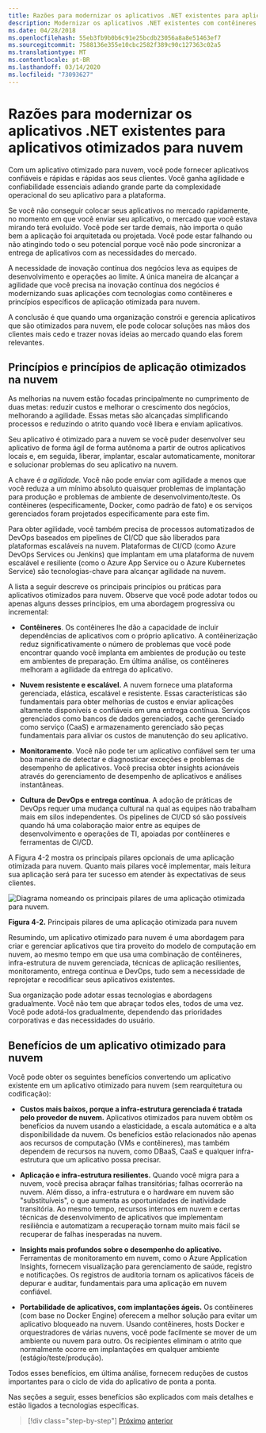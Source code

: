 ```yaml
---
title: Razões para modernizar os aplicativos .NET existentes para aplicativos otimizados para nuvem
description: Modernizar os aplicativos .NET existentes com contêineres Azure Cloud e Windows | Razões para modernizar os aplicativos .NET existentes para aplicativos otimizados para nuvem
ms.date: 04/28/2018
ms.openlocfilehash: 55eb3fb9b0b6c91e25bcdb23056a8a8e51463ef7
ms.sourcegitcommit: 7588136e355e10cbc2582f389c90c127363c02a5
ms.translationtype: MT
ms.contentlocale: pt-BR
ms.lasthandoff: 03/14/2020
ms.locfileid: "73093627"
---
```

# <a name="reasons-to-modernize-existing-net-apps-to-cloud-optimized-applications"></a>Razões para modernizar os aplicativos .NET existentes para aplicativos otimizados para nuvem

Com um aplicativo otimizado para nuvem, você pode fornecer aplicativos confiáveis e rápidas e rápidas aos seus clientes. Você ganha agilidade e confiabilidade essenciais adiando grande parte da complexidade operacional do seu aplicativo para a plataforma.

Se você não conseguir colocar seus aplicativos no mercado rapidamente, no momento em que você enviar seu aplicativo, o mercado que você estava mirando terá evoluído. Você pode ser tarde demais, não importa o quão bem a aplicação foi arquitetada ou projetada. Você pode estar falhando ou não atingindo todo o seu potencial porque você não pode sincronizar a entrega de aplicativos com as necessidades do mercado.

A necessidade de inovação contínua dos negócios leva as equipes de desenvolvimento e operações ao limite. A única maneira de alcançar a agilidade que você precisa na inovação contínua dos negócios é modernizando suas aplicações com tecnologias como contêineres e princípios específicos de aplicação otimizada para nuvem.

A conclusão é que quando uma organização constrói e gerencia aplicativos que são otimizados para nuvem, ele pode colocar soluções nas mãos dos clientes mais cedo e trazer novas ideias ao mercado quando elas forem relevantes.

## <a name="cloud-optimized-application-principles-and-tenets"></a>Princípios e princípios de aplicação otimizados na nuvem

As melhorias na nuvem estão focadas principalmente no cumprimento de duas metas: reduzir custos e melhorar o crescimento dos negócios, melhorando a agilidade. Essas metas são alcançadas simplificando processos e reduzindo o atrito quando você libera e enviam aplicativos.

Seu aplicativo é otimizado para a nuvem se você puder desenvolver seu aplicativo de forma ágil de forma autônoma a partir de outros aplicativos locais e, em seguida, liberar, implantar, escalar automaticamente, monitorar e solucionar problemas do seu aplicativo na nuvem.

A chave é *a agilidade.* Você não pode enviar com agilidade a menos que você reduza a um mínimo absoluto quaisquer problemas de implantação para produção e problemas de ambiente de desenvolvimento/teste. Os contêineres (especificamente, Docker, como padrão de fato) e os serviços gerenciados foram projetados especificamente para este fim.

Para obter agilidade, você também precisa de processos automatizados de DevOps baseados em pipelines de CI/CD que são liberados para plataformas escaláveis na nuvem. Plataformas de CI/CD (como Azure DevOps Services ou Jenkins) que implantam em uma plataforma de nuvem escalável e resiliente (como o Azure App Service ou o Azure Kubernetes Service) são tecnologias-chave para alcançar agilidade na nuvem.

A lista a seguir descreve os principais princípios ou práticas para aplicativos otimizados para nuvem. Observe que você pode adotar todos ou apenas alguns desses princípios, em uma abordagem progressiva ou incremental:

- **Contêineres**. Os contêineres lhe dão a capacidade de incluir dependências de aplicativos com o próprio aplicativo. A contêinerização reduz significativamente o número de problemas que você pode encontrar quando você implanta em ambientes de produção ou teste em ambientes de preparação. Em última análise, os contêineres melhoram a agilidade da entrega do aplicativo.

- **Nuvem resistente e escalável.** A nuvem fornece uma plataforma gerenciada, elástica, escalável e resistente. Essas características são fundamentais para obter melhorias de custos e enviar aplicações altamente disponíveis e confiáveis em uma entrega contínua. Serviços gerenciados como bancos de dados gerenciados, cache gerenciado como serviço (CaaS) e armazenamento gerenciado são peças fundamentais para aliviar os custos de manutenção do seu aplicativo.

- **Monitoramento**. Você não pode ter um aplicativo confiável sem ter uma boa maneira de detectar e diagnosticar exceções e problemas de desempenho de aplicativos. Você precisa obter insights acionáveis através do gerenciamento de desempenho de aplicativos e análises instantâneas.

- **Cultura de DevOps e entrega contínua**. A adoção de práticas de DevOps requer uma mudança cultural na qual as equipes não trabalham mais em silos independentes. Os pipelines de CI/CD só são possíveis quando há uma colaboração maior entre as equipes de desenvolvimento e operações de TI, apoiadas por contêineres e ferramentas de CI/CD.

A Figura 4-2 mostra os principais pilares opcionais de uma aplicação otimizada para nuvem. Quanto mais pilares você implementar, mais leitura sua aplicação será para ter sucesso em atender às expectativas de seus clientes.

![Diagrama nomeando os principais pilares de uma aplicação otimizada para nuvem.](./media/main-pillars-cloud-optimized-application.png)

**Figura 4-2.** Principais pilares de uma aplicação otimizada para nuvem

Resumindo, um aplicativo otimizado para nuvem é uma abordagem para criar e gerenciar aplicativos que tira proveito do modelo de computação em nuvem, ao mesmo tempo em que usa uma combinação de contêineres, infra-estrutura de nuvem gerenciada, técnicas de aplicação resilientes, monitoramento, entrega contínua e DevOps, tudo sem a necessidade de reprojetar e recodificar seus aplicativos existentes.

Sua organização pode adotar essas tecnologias e abordagens gradualmente. Você não tem que abraçar todos eles, todos de uma vez. Você pode adotá-los gradualmente, dependendo das prioridades corporativas e das necessidades do usuário.

## <a name="benefits-of-a-cloud-optimized-application"></a>Benefícios de um aplicativo otimizado para nuvem

Você pode obter os seguintes benefícios convertendo um aplicativo existente em um aplicativo otimizado para nuvem (sem rearquitetura ou codificação):

- **Custos mais baixos, porque a infra-estrutura gerenciada é tratada pelo provedor de nuvem.** Aplicativos otimizados para nuvem obtêm os benefícios da nuvem usando a elasticidade, a escala automática e a alta disponibilidade da nuvem. Os benefícios estão relacionados não apenas aos recursos de computação (VMs e contêineres), mas também dependem de recursos na nuvem, como DBaaS, CaaS e qualquer infra-estrutura que um aplicativo possa precisar.

- **Aplicação e infra-estrutura resilientes.** Quando você migra para a nuvem, você precisa abraçar falhas transitórias; falhas ocorrerão na nuvem. Além disso, a infra-estrutura e o hardware em nuvem são "substituíveis", o que aumenta as oportunidades de inatividade transitória. Ao mesmo tempo, recursos internos em nuvem e certas técnicas de desenvolvimento de aplicativos que implementam resiliência e automatizam a recuperação tornam muito mais fácil se recuperar de falhas inesperadas na nuvem.

- **Insights mais profundos sobre o desempenho do aplicativo.** Ferramentas de monitoramento em nuvem, como o Azure Application Insights, fornecem visualização para gerenciamento de saúde, registro e notificações. Os registros de auditoria tornam os aplicativos fáceis de depurar e auditar, fundamentais para uma aplicação em nuvem confiável.

- **Portabilidade de aplicativos, com implantações ágeis.** Os contêineres (com base no Docker Engine) oferecem a melhor solução para evitar um aplicativo bloqueado na nuvem. Usando contêineres, hosts Docker e orquestradores de várias nuvens, você pode facilmente se mover de um ambiente ou nuvem para outro. Os recipientes eliminam o atrito que normalmente ocorre em implantações em qualquer ambiente (estágio/teste/produção).

Todos esses benefícios, em última análise, fornecem reduções de custos importantes para o ciclo de vida do aplicativo de ponta a ponta.

Nas seções a seguir, esses benefícios são explicados com mais detalhes e estão ligados a tecnologias específicas.

>[!div class="step-by-step"]
>[Próximo](index.md)
>[anterior](microsoft-technologies-in-cloud-optimized-applications.md)
